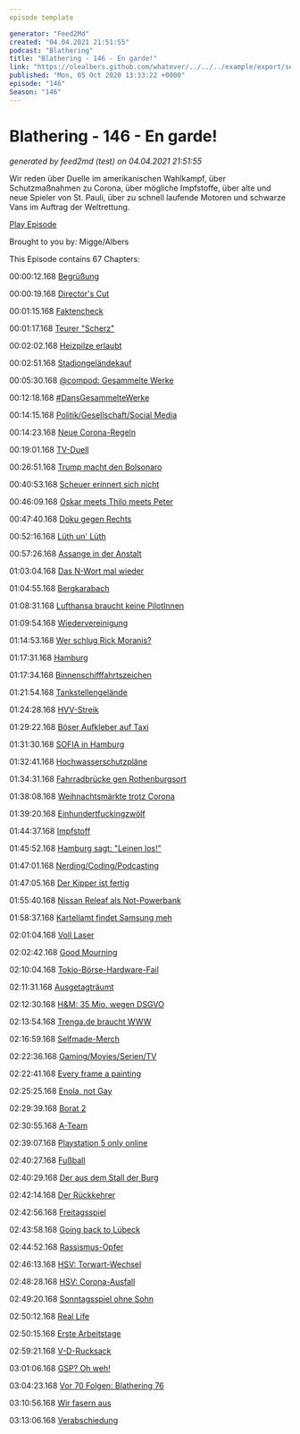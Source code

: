 ```yaml
---
episode template

generator: "Feed2Md"
created: "04.04.2021 21:51:55"
podcast: "Blathering"
title: "Blathering - 146 - En garde!"
link: "https://olealbers.github.com/whatever/../../../example/export/seasons/5/2020/10/Blathering - 146 - En garde!.md"
published: "Mon, 05 Oct 2020 13:33:22 +0000"
episode: "146"
Season: "146"
---
```


# Blathering - 146 - En garde!
_generated by feed2md (test) on 04.04.2021 21:51:55_

Wir reden über Duelle im amerikanischen Wahlkampf, über Schutzmaßnahmen zu Corona, über mögliche Impfstoffe, über alte und neue Spieler von St. Pauli, über zu schnell laufende Motoren und schwarze Vans im Auftrag der Weltrettung.

[Play Episode](https://www.blathering.de/podlove/file/1352/s/feed/c/mp3/blathering_146.mp3)

Brought to you by: Migge/Albers

This Episode contains 67 Chapters:


00:00:12.168 [Begrüßung]()

00:00:19.168 [Director's Cut](https://twitter.com/blathering_pod/status/1311629595901296640)

00:01:15.168 [Faktencheck]()

00:01:17.168 [Teurer "Scherz"](https://twitter.com/PolizeiHamburg/status/1310873362990850051)

00:02:02.168 [Heizpilze erlaubt](https://www.hamburg1.de/nachrichten/46392/Sondergenehmigung_fuer_Heizpilze.html)

00:02:51.168 [Stadiongeländekauf](https://de.wikipedia.org/wiki/Volksparkstadion)

00:05:30.168 [@compod: Gesammelte Werke](https://twitter.com/search?q=(from%3Acompod)%20(%40blathering_pod)%20until%3A2020-10-06%20since%3A2020-09-28&src=typed_query&f=live)

00:12:18.168 [#DansGesammelteWerke](https://twitter.com/search?q=(from%3Aevildanwallace)%20(%40blathering_pod)%20until%3A2020-10-06%20since%3A2020-09-28&src=typed_query&f=live)

00:14:15.168 [Politik/Gesellschaft/Social Media]()

00:14:23.168 [Neue Corona-Regeln](https://taz.de/Bund-Laender-Gipfel-wegen-Corona/!5717888/)

00:19:01.168 [TV-Duell](https://twitter.com/colbertlateshow/status/1311154382503895043)

00:26:51.168 [Trump macht den Bolsonaro](https://twitter.com/funder/status/1311847099881984001)

00:40:53.168 [Scheuer erinnert sich nicht](https://www.tagesschau.de/inland/scheuer-maut-121.html)

00:46:09.168 [Oskar meets Thilo meets Peter](https://twitter.com/ndaktuell/status/1311334998532927489)

00:47:40.168 [Doku gegen Rechts](https://uebermedien.de/53413/warum-berufen-sich-undercover-reportagen-auf-ominoese-gedaechtnisprotokolle/)

00:52:16.168 [Lüth un' Lüth](https://de.wikipedia.org/wiki/Christian_L%C3%BCth)

00:57:26.168 [Assange in der Anstalt](https://www.zdf.de/comedy/die-anstalt/die-anstalt-vom-29-september-2020-100.html)

01:03:04.168 [Das N-Wort mal wieder](https://twitter.com/VlkrDhr/status/1312672402296303616)

01:04:55.168 [Bergkarabach](https://wochendaemmerung.de/rechtsstaatlichkeit-corona-und-brot/?t=44%3A57)

01:08:31.168 [Lufthansa braucht keine PilotInnen](https://www.flugrevue.de/zivil/lufthansa-bricht-pilotenausbildung-in-bremen-ab/)

01:09:54.168 [Wiedervereinigung](https://www.deutschlandfunknova.de/beitrag/deutsche-einheit-30-jahre-wiedervereinigung)

01:14:53.168 [Wer schlug Rick Moranis?](https://twitter.com/atomickristin/status/1312051281322598406)

01:17:31.168 [Hamburg]()

01:17:34.168 [Binnenschifffahrtszeichen](https://twitter.com/stammtischphilo/status/1311002847769759746)

01:21:54.168 [Tankstellengelände](https://bauleitplanung.hamburg.de/file/1963e7cf-f8e2-11ea-a032-00505697774f)

01:24:28.168 [HVV-Streik](https://www.mopo.de/hamburg/update--hvv-streik-beendet-betrieb-von-u-bahn--und-buslinien-wird-wieder-aufgenommen-37411094)

01:29:22.168 [Böser Aufkleber auf Taxi](https://taz.de/Black-Lives-Matter-Logo-auf-Taxi/!5716371/)

01:31:30.168 [SOFIA in Hamburg](https://www.dlr.de/content/de/artikel/news/2020/03/20201001_sofia-kehrt-nach-hamburg-zurueck.html)

01:32:41.168 [Hochwasserschutzpläne](https://www.hamburg1.de/nachrichten/46384/Oeffnung_von_Seitenarmen_soll_Elbe_retten.html)

01:34:31.168 [Fahrradbrücke gen Rothenburgsort](https://www.ndr.de/nachrichten/hamburg/Neue-Bruecke-soll-Rothenburgsort-und-Hafencity-verbinden,bruecke1450.html)

01:38:08.168 [Weihnachtsmärkte trotz Corona](https://www.hamburg.de/nachrichten-hamburg/14386122/ausschank-von-alkohol-auf-weihnachtsmaerkten-nur-an-sitzende/)

01:39:20.168 [Einhundertfuckingzwölf](https://www.ndr.de/nachrichten/hamburg/coronavirus/112-neue-Corona-Faelle-in-Hamburg,coronazahlen530.html)

01:44:37.168 [Impfstoff](https://www.tagesschau.de/inland/impfstoff-dzif-101.html)

01:45:52.168 [Hamburg sagt: "Leinen los!"](https://taz.de/Hilfsorganisation-Mare-Liberum/!5718252/)

01:47:01.168 [Nerding/Coding/Podcasting]()

01:47:05.168 [Der Kipper ist fertig](https://threadreaderapp.com/thread/1312396871755796483.html)

01:55:40.168 [Nissan Releaf als Not-Powerbank](https://www.golem.de/news/elektroauto-re-leaf-nissan-baut-den-leaf-zum-notfall-kraftwerk-um-2009-151197.html)

01:58:37.168 [Kartellamt findet Samsung meh](https://www.golem.de/news/werbung-bundeskartellamt-kritisiert-samsungs-werbebanner-bei-tvs-2010-151259.html)

02:01:04.168 [Voll Laser](https://volllaser.podigee.io/)

02:02:42.168 [Good Mourning](https://www.good-mourning.de/2020/10/01/good-mourning-006-jutta-erzaehlt-von-ve-ita-und-der-tba/)

02:10:04.168 [Tokio-Börse-Hardware-Fail](https://www.golem.de/news/tokyo-stock-exchange-hardware-ausfall-legte-tokioter-boerse-lahm-2010-151279.html)

02:11:31.168 [Ausgetagträumt](https://twitter.com/golem/status/1312709102318084099)

02:12:30.168 [H&M: 35 Mio. wegen DSGVO](https://www.hamburg1.de/nachrichten/46393/H_M_muss_Bussgeld_in_Millionenhoehe_zahlen.html)

02:13:54.168 [Trenga.de braucht WWW](https://twitter.com/stammtischphilo/status/1310943999230959617)

02:16:59.168 [Selfmade-Merch](https://trusted.de/spreadshirt-alternativen)

02:22:36.168 [Gaming/Movies/Serien/TV]()

02:22:41.168 [Every frame a painting](https://twitter.com/stammtischphilo/status/1311355612740096003)

02:25:25.168 [Enola, not Gay](https://twitter.com/stammtischphilo/status/1311344628713639937)

02:29:39.168 [Borat 2](https://twitter.com/stammtischphilo/status/1312124436921815040)

02:30:55.168 [A-Team](https://de.wikipedia.org/wiki/Das_A-Team_%E2%80%93_Der_Film)

02:39:07.168 [Playstation 5 only online](https://www.pcgameshardware.de/Playstation-5-Konsolen-265878/News/Kein-Verkauf-im-Laden-1359004/)

02:40:27.168 [Fußball]()

02:40:29.168 [Der aus dem Stall der Burg](https://twitter.com/fcstpauli/status/1311215482503135232)

02:42:14.168 [Der Rückkehrer](https://www.fcstpauli.com/news/der-fc-st-pauli-verpflichtet-james-lawrence/)

02:42:56.168 [Freitagsspiel](https://www.fcstpauli.com/news/der-fc-st-pauli-verliert-knapp-beim-sv-sandhausen-2021/)

02:43:58.168 [Going back to Lübeck](https://www.fcstpauli.com/news/ersin-zehir-wechselt-auf-leihbasis-zum-vfb-luebeck/)

02:44:52.168 [Rassismus-Opfer](https://twitter.com/fcstpauli/status/1312681498944901121)

02:46:13.168 [HSV: Torwart-Wechsel](https://www.kicker.de/jetzt-offiziell-ulreich-wechselt-von-den-bayern-zum-hsv-786229/artikel)

02:48:28.168 [HSV: Corona-Ausfall](https://www.hsv.de/news/heimspiel-gegen-aue-faellt-aus)

02:49:20.168 [Sonntagsspiel ohne Sohn](http://www.fussball.de/spiel/barsbuettel-2-condor-3/-/spiel/02C2486NPS000000VS5489B3VVGC642J#!/)

02:50:12.168 [Real Life]()

02:50:15.168 [Erste Arbeitstage](https://twitter.com/stammtischphilo/status/1311218453672529931)

02:59:21.168 [V-D-Rucksack](https://twitter.com/stammtischphilo/status/1311705820313378816)

03:01:06.168 [GSP? Oh weh!](https://twitter.com/stammtischphilo/status/1311739534040805376)

03:04:23.168 [Vor 70 Folgen: Blathering 76](https://www.blathering.de/2019/05/blathering-076-los-komm-wir-sterben-endlich-aus/)

03:10:56.168 [Wir fasern aus]()

03:13:06.168 [Verabschiedung]()


